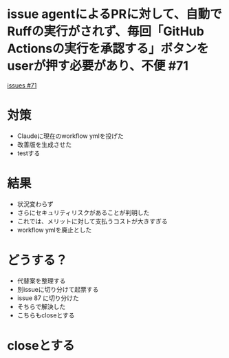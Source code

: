 # issue agentによるPRに対して、自動でRuffの実行がされず、毎回「GitHub Actionsの実行を承認する」ボタンをuserが押す必要があり、不便 #71
[issues #71](https://github.com/cat2151/cat-file-watcher/issues/71)

# 対策
- Claudeに現在のworkflow ymlを投げた
- 改善版を生成させた
- testする

# 結果
- 状況変わらず
- さらにセキュリティリスクがあることが判明した
- これでは、メリットに対して支払うコストが大きすぎる
- workflow ymlを廃止とした

# どうする？
- 代替案を整理する
- 別issueに切り分けて起票する
- issue 87 に切り分けた
- そちらで解決した
- こちらもcloseとする

# closeとする
